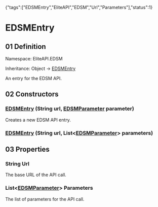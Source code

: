 {"tags":["EDSMEntry","EliteAPI","EDSM","Url","Parameters"],"status":1}

# EDSMEntry

## 01 Definition

Namespace: <span class='code'>EliteAPI.EDSM</span>

Inheritance: <span class='code'>Object</span> → <span class='code'>[EDSMEntry](../../EliteAPI/EDSM/EDSMEntry.html)</span>



An entry for the EDSM API.



## 02 Constructors

### <span class='code'>[EDSMEntry](../../EliteAPI/EDSM/EDSMEntry.html)</span> (<span class='code'>String</span> url, <span class='code'>[EDSMParameter](../../EliteAPI/EDSM/EDSMParameter.html)</span> parameter)



Creates a new EDSM API entry.



### <span class='code'>[EDSMEntry](../../EliteAPI/EDSM/EDSMEntry.html)</span> (<span class='code'>String</span> url, <span class='code'>List<[EDSMParameter](../../EliteAPI/EDSM/EDSMParameter.html)></span> parameters)

## 03 Properties

### <span class='code'>String</span> Url



The base URL of the API call.



### <span class='code'>List<[EDSMParameter](../../EliteAPI/EDSM/EDSMParameter.html)></span> Parameters



The list of parameters for the API call.



